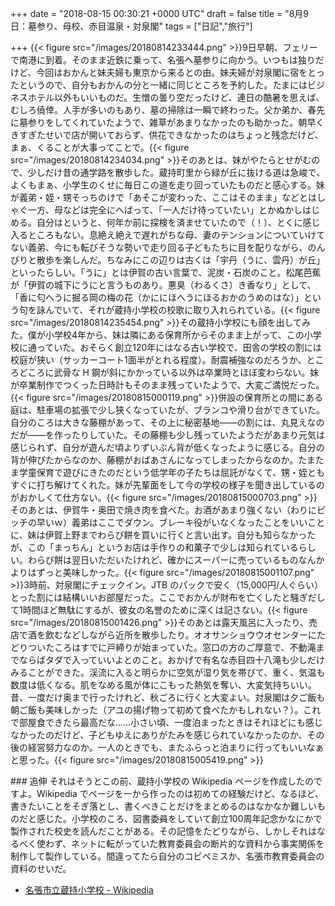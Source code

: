 
+++
date = "2018-08-15 00:30:21 +0000 UTC"
draft = false
title = "8月9日：墓参り、母校、赤目温泉・対泉閣"
tags = ["日記","旅行"]

+++
{{< figure src="/images/20180814233444.png"  >}}9日早朝、フェリーで南港に到着。そのまま近鉄に乗って、名張へ墓参りに向かう。いつもは独りだけど、今回はおかんと妹夫婦も東京から来るとの由。妹夫婦が対泉閣に宿をとったというので、自分もおかんの分と一緒に同じところを予約した。たまにはビジネスホテル以外もいいものだ。生憎の曇り空だったけど、連日の酷暑を思えば、むしろ僥倖。人手が多いのもあり、墓の掃除は一瞬で終わった。父か弟か、春先に墓参りをしてくれていたようで、雑草があまりなかったのも助かった。朝早くきすぎたせいで店が開いておらず、供花できなかったのはちょっと残念だけど、まぁ、くることが大事ってことで。{{< figure src="/images/20180814234034.png"  >}}そのあとは、妹がやたらとせがむので、少しだけ昔の通学路を散歩した。蔵持町里から緑が丘に抜ける道は急峻で、よくもまぁ、小学生のくせに毎日この道を走り回っていたものだと感心する。妹が義弟・姪・甥そっちのけで「あそこが変わった、ここはそのまま」などとはしゃぐ一方、母などは完全にへばって、「一人だけ待っていたい」とかぬかしはじめる。自分はというと、何年か前に探検を済ませていたので（！）、とくに感じ入るところもない。息絶え絶えで遅れがちな母、妻のテンションについていけてない義弟、今にも転びそうな勢いで走り回る子どもたちに目を配りながら、のんびりと散歩を楽しんだ。ちなみにこの辺りは古くは「宇丹（うに、雲丹）が丘」といったらしい。「うに」とは伊賀の古い言葉で、泥炭・石炭のこと。松尾芭蕉が「伊賀の城下にうにと言うものあり。悪臭（わるくさ）き香なり」として、「香に匂へうに掘る岡の梅の花（かににほへうにほるおかのうめのはな）」という句を詠んでいて、それが蔵持小学校の校歌に取り入れられている。{{< figure src="/images/20180814235454.png"  >}}その蔵持小学校にも顔を出してみた。僕が小学校4年から、妹は隣にある保育所からそのまま上がって、この小学校に通っていた。おそらく創立120年にはなる古い学校で、田舎の学校の割には校庭が狭い（サッカーコート1面半がとれる程度）。耐震補強なのだろうか、ところどころに武骨な H 鋼が斜にかかっている以外は卒業時とほぼ変わらない。妹が卒業制作でつくった日時計もそのまま残っていたようで、大変ご満悦だった。{{< figure src="/images/20180815000119.png"  >}}併設の保育所との間にある庭は、駐車場の拡張で少し狭くなっていたが、ブランコや滑り台ができていた。自分のころは大きな藤棚があって、その上に秘密基地――の割には、丸見えなのだが――を作ったりしていた。その藤棚も少し残っていたようだがあまり元気は感じられず、自分が遊んだ頃よりずいぶん背が低くなったように感じる。自分の背が伸びたからなのか、藤棚がおばあさんになってしまったからなのか。たまたま学童保育で遊びにきたのだという低学年の子たちは屈託がなくて、甥・姪ともすぐに打ち解けてくれた。妹が先輩面をして今の学校の様子を聞き出しているのがおかしくて仕方ない。{{< figure src="/images/20180815000703.png"  >}}そのあとは、伊賀牛・奥田で焼き肉を食べた。お酒があまり強くない（わりにピッチの早いｗ）義弟はここでダウン。ブレーキ役がいなくなったことをいいことに、妹は伊賀上野までわらび餅を買いに行くと言い出す。自分も知らなかったが、この「まっちん」というお店は手作りの和菓子で少しは知られているらしい。わらび餅は翌日いただいたけれど、確かにスーパーに売っているものなんかよりはずっと美味しかった。{{< figure src="/images/20180815001107.png"  >}}3時前、対泉閣にチェックイン。JTB のパックで安く（15,000円/人ぐらい）とった割には結構いいお部屋だった。ここでおかんが財布を亡くしたと騒ぎだして1時間ほど無駄にするが、彼女の名誉のために深くは記さない。{{< figure src="/images/20180815001426.png"  >}}そのあとは露天風呂に入ったり、売店で酒を飲むなどしながら近所を散歩したり。オオサンショウウオセンターにたどりついたころはすでに戸締りが始まっていた。窓口の方のご厚意で、不動滝までならばタダで入っていいよとのこと。おかげで有名な赤目四十八滝も少しだけみることができた。渓流に入ると明らかに空気が湿り気を帯びて、重く、気温も数度は低くなる。肌をなめる風が体にこもった熱気を奪い、大変気持ちいい。昔、一度だけ奥まで行ったけれど、秋ごろに行くと大変よい。対泉閣は夕ご飯も朝ご飯も美味しかった（アユの揚げ物って初めて食べたかもしれない？）。これで部屋食できたら最高だな……小さい頃、一度泊まったときはそれほどにも感じなかったのだけど、子どもゆえにありがたみを感じられていなかったのか、その後の経営努力なのか。一人のときでも、またふらっと泊まりに行ってもいいなぁと思った。{{< figure src="/images/20180815005419.png"  >}}<br/>


<div class="section">
    ### 追伸
    それはそうとこの前、蔵持小学校の Wikipedia ページを作成したのですよ。Wikipedia でページを一から作ったのは初めての経験だけど、なるほど、書きたいことをそぎ落とし、書くべきことだけをまとめるのはなかなか難しいものだと感じた。小学校のころ、図書委員をしていて創立100周年記念かなにかで製作された校史を読んだことがある。その記憶をたどりながら、しかしそれはなるべく使わず、ネットに転がっていた教育委員会の断片的な資料から事実関係を制作して製作している。間違ってたら自分のコピペミスか、名張市教育委員会の資料のせいだ。

<ul>
<li><a href="https://ja.wikipedia.org/wiki/%E5%90%8D%E5%BC%B5%E5%B8%82%E7%AB%8B%E8%94%B5%E6%8C%81%E5%B0%8F%E5%AD%A6%E6%A0%A1">名張市立蔵持小学校 - Wikipedia</a></li>
</ul>
</div>

